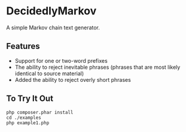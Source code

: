# DecidedlyMarkov
A simple Markov chain text generator.

## Features
* Support for one or two-word prefixes
* The ability to reject inevitable phrases (phrases that are most likely identical to source material)
* Added the ability to reject overly short phrases

## To Try It Out
    php composer.phar install
    cd ./examples
    php example1.php
